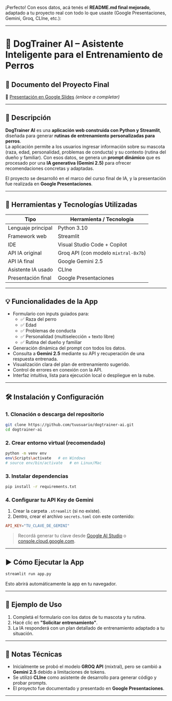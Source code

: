¡Perfecto! Con esos datos, acá tenés el **README.md final mejorado**, adaptado a tu proyecto real con todo lo que usaste (Google Presentaciones, Gemini, Groq, CLIne, etc.):

---

# 🐶 DogTrainer AI – Asistente Inteligente para el Entrenamiento de Perros

## 📘 Documento del Proyecto Final  
📎 [Presentación en Google Slides](https://docs.google.com/presentation/...) *(enlace a completar)*

---

## 🎯 Descripción

**DogTrainer AI** es una **aplicación web construida con Python y Streamlit**, diseñada para generar **rutinas de entrenamiento personalizadas para perros**.  
La aplicación permite a los usuarios ingresar información sobre su mascota (raza, edad, personalidad, problemas de conducta) y su contexto (rutina del dueño y familiar). Con esos datos, se genera un **prompt dinámico** que es procesado por una **IA generativa (Gemini 2.5)** para ofrecer recomendaciones concretas y adaptadas.

El proyecto se desarrolló en el marco del curso final de IA, y la presentación fue realizada en **Google Presentaciones**.

---

## 🧠 Herramientas y Tecnologías Utilizadas

| Tipo | Herramienta / Tecnología |
|------|---------------------------|
| Lenguaje principal | Python 3.10 |
| Framework web | Streamlit |
| IDE | Visual Studio Code + Copilot |
| API IA original | Groq API (con modelo `mixtral-8x7b`) |
| API IA final | Google Gemini 2.5 |
| Asistente IA usado | CLIne |
| Presentación final | Google Presentaciones |

---

## 💡 Funcionalidades de la App

* Formulario con inputs guiados para:
  - ✅ Raza del perro
  - ✅ Edad
  - ✅ Problemas de conducta
  - ✅ Personalidad (multiselección + texto libre)
  - ✅ Rutina del dueño y familiar
* Generación dinámica del prompt con todos los datos.
* Consulta a **Gemini 2.5** mediante su API y recuperación de una respuesta entrenada.
* Visualización clara del plan de entrenamiento sugerido.
* Control de errores en conexión con la API.
* Interfaz intuitiva, lista para ejecución local o despliegue en la nube.

---

## 🛠 Instalación y Configuración

### 1. Clonación o descarga del repositorio

```bash
git clone https://github.com/tuusuario/dogtrainer-ai.git
cd dogtrainer-ai
```

### 2. Crear entorno virtual (recomendado)

```bash
python -m venv env
env\Scripts\activate   # en Windows
# source env/bin/activate   # en Linux/Mac
```

### 3. Instalar dependencias

```bash
pip install -r requirements.txt
```

### 4. Configurar tu API Key de Gemini

1. Crear la carpeta `.streamlit` (si no existe).
2. Dentro, crear el archivo `secrets.toml` con este contenido:

```toml
API_KEY="TU_CLAVE_DE_GEMINI"
```

> Recordá generar tu clave desde [Google AI Studio](https://makersuite.google.com/app) o [console.cloud.google.com](https://console.cloud.google.com).

---

## ▶️ Cómo Ejecutar la App

```bash
streamlit run app.py
```

Esto abrirá automáticamente la app en tu navegador.

---

## 🧪 Ejemplo de Uso

1. Completá el formulario con los datos de tu mascota y tu rutina.
2. Hacé clic en **"Solicitar entrenamiento"**.
3. La IA responderá con un plan detallado de entrenamiento adaptado a tu situación.

---

## 📌 Notas Técnicas

- Inicialmente se probó el modelo **GROQ API** (mixtral), pero se cambió a **Gemini 2.5** debido a limitaciones de tokens.
- Se utilizó **CLIne** como asistente de desarrollo para generar código y probar prompts.
- El proyecto fue documentado y presentado en **Google Presentaciones**.

---
